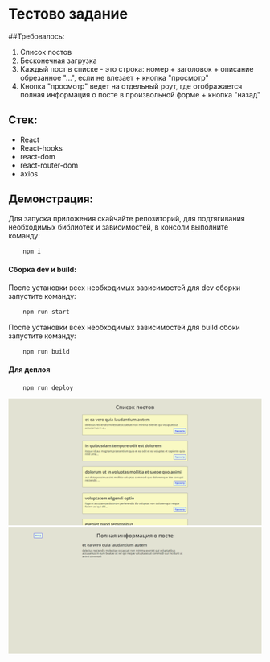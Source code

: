 # Тестово задание 

##Требовалось:
1. Cписок постов
2. Бесконечная загрузка
3. Каждый пост в списке - это строка: номер + заголовок + описание обрезанное "...", если не влезает + кнопка "просмотр"
4. Кнопка "просмотр" ведет на отдельный роут, где отображается полная информация о посте в произвольной форме + кнопка "назад"

## Стек:
* React
* React-hooks
* react-dom
* react-router-dom
* axios

## Демонстрация:
Для запуска приложения скайчайте репозиторий, для подтягивания необходимых библиотек и зависимостей, в консоли выполните команду:
```JavaScript
    npm i
```

#### Сборка dev и build:
После установки всех необходимых зависимостей для dev сборки запустите команду:
```JavaScript
    npm run start
```
После установки всех необходимых зависимостей для build сбоки запустите команду:
```JavaScript
    npm run build
```

#### Для деплоя 
```JavaScript
    npm run deploy
```

![Скриншот список постов](1.png 'Скриншот список постов')
![Скриншот детали поста](2.png 'Скриншот детали поста')



